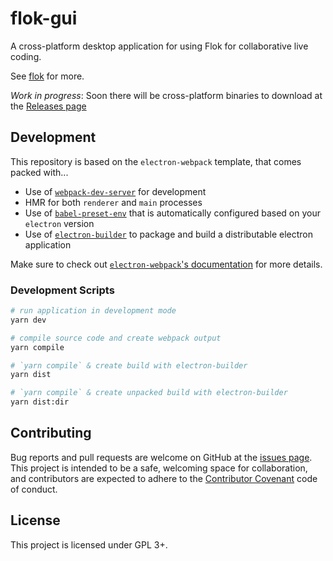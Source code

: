 # flok-gui

A cross-platform desktop application for using Flok for collaborative live
coding.

See [flok](https://github.com/munshkr/flok) for more.

*Work in progress*: Soon there will be cross-platform binaries to download at
the [Releases page](https://github.com/munshkr/flok-gui/releases)


## Development

This repository is based on the `electron-webpack` template, that comes packed
with...

* Use of [`webpack-dev-server`](https://github.com/webpack/webpack-dev-server)
  for development
* HMR for both `renderer` and `main` processes
* Use of [`babel-preset-env`](https://github.com/babel/babel-preset-env) that
  is automatically configured based on your `electron` version
* Use of
  [`electron-builder`](https://github.com/electron-userland/electron-builder)
  to package and build a distributable electron application

Make sure to check out [`electron-webpack`'s
documentation](https://webpack.electron.build/) for more details.

### Development Scripts

```bash
# run application in development mode
yarn dev

# compile source code and create webpack output
yarn compile

# `yarn compile` & create build with electron-builder
yarn dist

# `yarn compile` & create unpacked build with electron-builder
yarn dist:dir
```


## Contributing

Bug reports and pull requests are welcome on GitHub at the [issues
page](https://github.com/munshkr/flok). This project is intended to be a
safe, welcoming space for collaboration, and contributors are expected to
adhere to the [Contributor Covenant](http://contributor-covenant.org) code of
conduct.


## License

This project is licensed under GPL 3+.
